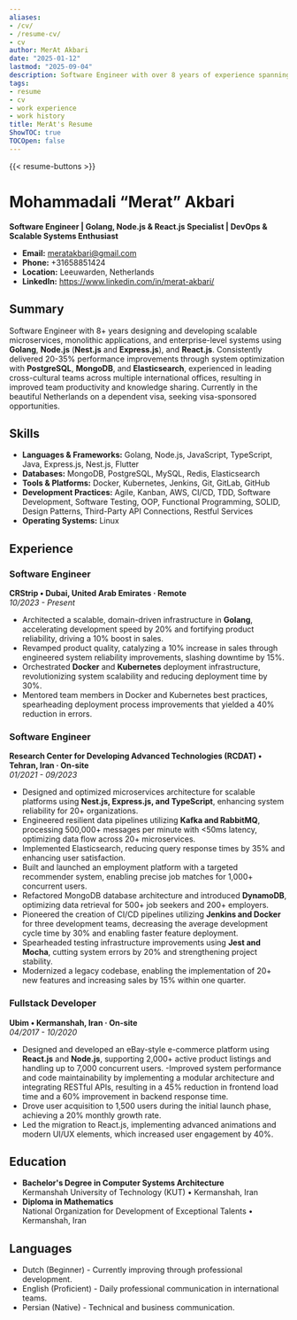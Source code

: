 ```yaml
---
aliases:
- /cv/
- /resume-cv/
- cv
author: MerAt Akbari
date: "2025-01-12"
lastmod: "2025-09-04"
description: Software Engineer with over 8 years of experience spanning Development and DevOps.
tags:
- resume
- cv
- work experience
- work history
title: MerAt's Resume
ShowTOC: true
TOCOpen: false
---
```


{{< resume-buttons >}}

# Mohammadali “Merat” Akbari

  **Software Engineer | Golang, Node.js & React.js Specialist | DevOps & Scalable Systems Enthusiast**

- **Email:** <meratakbari@gmail.com>  
- **Phone:** +31658851424  
- **Location:** Leeuwarden, Netherlands  
- **LinkedIn:** <https://www.linkedin.com/in/merat-akbari/>  

## Summary

Software Engineer with 8+ years designing and developing scalable microservices, monolithic applications, and enterprise-level systems using **Golang**, **Node.js** (**Nest.js** and **Express.js**), and **React.js**. Consistently delivered 20-35% performance improvements through system optimization with **PostgreSQL**, **MongoDB**, and **Elasticsearch**, experienced in leading cross-cultural teams across multiple international offices, resulting in improved team productivity and knowledge sharing. Currently in the beautiful Netherlands on a dependent visa, seeking visa-sponsored opportunities.

## Skills

- **Languages & Frameworks:** Golang, Node.js, JavaScript, TypeScript, Java, Express.js, Nest.js, Flutter  
- **Databases:** MongoDB, PostgreSQL, MySQL, Redis, Elasticsearch  
- **Tools & Platforms:** Docker, Kubernetes, Jenkins, Git, GitLab, GitHub
- **Development Practices:** Agile, Kanban, AWS, CI/CD, TDD, Software Development, Software Testing, OOP, Functional Programming, SOLID, Design Patterns, Third-Party API Connections, Restful Services  
- **Operating Systems:** Linux

## Experience

### Software Engineer  

**CRStrip • Dubai, United Arab Emirates · Remote**  
*10/2023 - Present*

- Architected a scalable, domain-driven infrastructure in **Golang**, accelerating development speed by 20% and fortifying product reliability, driving a 10% boost in sales.
- Revamped product quality, catalyzing a 10% increase in sales through engineered system reliability improvements, slashing downtime by 15%.
- Orchestrated **Docker** and **Kubernetes** deployment infrastructure, revolutionizing system scalability and reducing deployment time by 30%.
- Mentored team members in Docker and Kubernetes best practices, spearheading deployment process improvements that yielded a 40% reduction in errors.

### Software Engineer  

**Research Center for Developing Advanced Technologies (RCDAT) • Tehran, Iran · On-site**  
*01/2021 - 09/2023*

- Designed and optimized microservices architecture for scalable platforms using **Nest.js, Express.js, and TypeScript**, enhancing system reliability for 20+ organizations.  
- Engineered resilient data pipelines utilizing **Kafka and RabbitMQ**, processing 500,000+ messages per minute with <50ms latency, optimizing data flow across 20+ microservices.  
- Implemented Elasticsearch, reducing query response times by 35% and enhancing user satisfaction.  
- Built and launched an employment platform with a targeted recommender system, enabling precise job matches for 1,000+ concurrent users.  
- Refactored MongoDB database architecture and introduced **DynamoDB**, optimizing data retrieval for 500+ job seekers and 200+ employers.  
- Pioneered the creation of CI/CD pipelines utilizing **Jenkins and Docker** for three development teams, decreasing the average development cycle time by 30% and enabling faster feature deployment.  
- Spearheaded testing infrastructure improvements using **Jest and Mocha**, cutting system errors by 20% and strengthening project stability.  
- Modernized a legacy codebase, enabling the implementation of 20+ new features and increasing sales by 15% within one quarter.  

### Fullstack Developer  

**Ubim • Kermanshah, Iran · On-site**  
*04/2017 - 10/2020*

- Designed and developed an eBay-style e-commerce platform using **React.js** and **Node.js**, supporting 2,000+ active product listings and handling up to 7,000 concurrent users.
-Improved system performance and code maintainability by implementing a modular architecture and integrating RESTful APIs, resulting in a 45% reduction in frontend load time and a 60% improvement in backend response time.
- Drove user acquisition to 1,500 users during the initial launch phase, achieving a 20% monthly growth rate.
- Led the migration to React.js, implementing advanced animations and modern UI/UX elements, which increased user engagement by 40%.

## Education

- **Bachelor's Degree in Computer Systems Architecture**  
  Kermanshah University of Technology (KUT) • Kermanshah, Iran
- **Diploma in Mathematics**  
  National Organization for Development of Exceptional Talents • Kermanshah, Iran

## Languages

- Dutch        (Beginner)      -    Currently improving through professional development.
- English      (Proficient)    -    Daily professional communication in international teams.
- Persian      (Native)        -    Technical and business communication.
